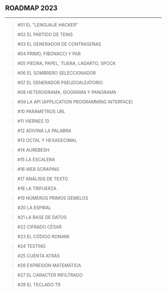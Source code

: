 ## ROADMAP 2023

***
> #01 EL "LENGUAJE HACKER"

> #02 EL PARTIDO DE TENIS

> #03 EL GENERADOR DE CONTRASEÑAS

> #04 PRIMO, FIBONACCI Y PAR

> #05 PIEDRA, PAPEL, TIJERA, LAGARTO, SPOCK

> #06 EL SOMBRERO SELECCIONADOR

> #07 EL GENERADOR PSEUDOALEATORIO

> #08 HETEROGRAMA, ISOGRAMA Y PANGRAMA

> #09 LA API (APPLICATION PROGRAMMING INTERFACE)

> #10 PARÁMETROS URL

> #11 VIERNES 13

> #12 ADIVINA LA PALABRA

> #13 OCTAL Y HEXADECIMAL

> #14 AUREBESH

> #15 LA ESCALERA

> #16 WEB SCRAPING

> #17 ANÁLISIS DE TEXTO

> #18 LA TRIFUERZA

> #19 NÚMEROS PRIMOS GEMELOS

> #20 LA ESPIRAL

> #21 LA BASE DE DATOS

> #22 CIFRADO CÉSAR

> #23 EL CÓDIGO KONAMI

> #24 TESTING

> #25 CUENTA ATRÁS

> #26 EXPRESIÓN MATEMÁTICA

> #27 EL CARACTER INFILTRADO

> #28 EL TECLADO T9